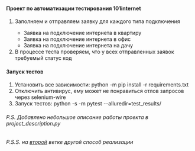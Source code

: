 <h4>Проект по автоматизации тестирования 101internet</h4>
<ol>
<li>Заполняем и отправляем заявку для каждого типа подключения</li>
<ul>
<li>Заявка на подключение интернета в квартиру</li>
<li>Заявка на подключение интернета в офис</li>
<li>Заявка на подключение интернета на дачу</li>
</ul>
<li>В процессе теста проверяем, что у всех отправленных заявок требуемый статус код</li>
</ol>
<h4>Запуск тестов</h4>
<ol>
<li>Установить все зависимости: python -m pip install -r requirements.txt</li>
<li>Отключить антивирус, ему может не понравиться отлов запросов через selenium-wire</li>
<li>Запуск тестов: python -s -m pytest --alluredir=test_results/</li>
</ol>

<h6>P.S. Добавлено небольшое описание работы проекта в project_description.py</h6>
<h6>P.S.S. на <a href="https://github.com/Aleks-QA/selenium_python_101internet/tree/old" target="_blank">второй</a> ветке другой способ реализации</h6>
